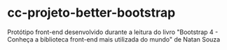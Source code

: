 # cc-projeto-better-bootstrap
Protótipo front-end desenvolvido durante a leitura do livro "Bootstrap 4 - Conheça a biblioteca front-end mais utilizada do mundo" de Natan Souza
